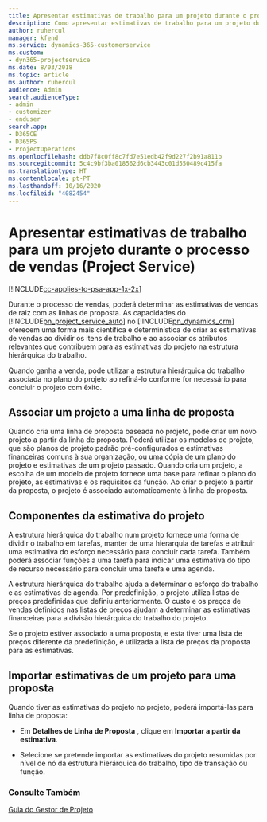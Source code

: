 ```yaml
---
title: Apresentar estimativas de trabalho para um projeto durante o processo de vendas
description: Como apresentar estimativas de trabalho para um projeto durante o processo de vendas no Project Service
author: ruhercul
manager: kfend
ms.service: dynamics-365-customerservice
ms.custom:
- dyn365-projectservice
ms.date: 8/03/2018
ms.topic: article
ms.author: ruhercul
audience: Admin
search.audienceType:
- admin
- customizer
- enduser
search.app:
- D365CE
- D365PS
- ProjectOperations
ms.openlocfilehash: ddb7f8c0ff8c7fd7e51edb42f9d227f2b91a811b
ms.sourcegitcommit: 5c4c9bf3ba018562d6cb3443c01d550489c415fa
ms.translationtype: HT
ms.contentlocale: pt-PT
ms.lasthandoff: 10/16/2020
ms.locfileid: "4082454"
---
```

# <a name="provide-work-estimates-for-a-project-during-the-sales-process-project-service"></a>Apresentar estimativas de trabalho para um projeto durante o processo de vendas (Project Service)

[!INCLUDE[cc-applies-to-psa-app-1x-2x](../includes/cc-applies-to-psa-app-1x-2x.md)]

Durante o processo de vendas, poderá determinar as estimativas de vendas de raiz com as linhas de proposta. As capacidades do [!INCLUDE[pn_project_service_auto](../includes/pn-project-service-auto.md)] no [!INCLUDE[pn_dynamics_crm](../includes/pn-dynamics-crm.md)] oferecem uma forma mais científica e determinística de criar as estimativas de vendas ao dividir os itens de trabalho e ao associar os atributos relevantes que contribuem para as estimativas do projeto na estrutura hierárquica do trabalho.  
  
 Quando ganha a venda, pode utilizar a estrutura hierárquica do trabalho associada no plano do projeto ao refiná-lo conforme for necessário para concluir o projeto com êxito.  
  
## <a name="link-a-project-to-a-quote-line"></a>Associar um projeto a uma linha de proposta  
 Quando cria uma linha de proposta baseada no projeto, pode criar um novo projeto a partir da linha de proposta. Poderá utilizar os modelos de projeto, que são planos de projeto padrão pré-configurados e estimativas financeiras comuns à sua organização, ou uma cópia de um plano do projeto e estimativas de um projeto passado. Quando cria um projeto, a escolha de um modelo de projeto fornece uma base para refinar o plano do projeto, as estimativas e os requisitos da função. Ao criar o projeto a partir da proposta, o projeto é associado automaticamente à linha de proposta.  
  
## <a name="project-estimate-components"></a>Componentes da estimativa do projeto  
 A estrutura hierárquica do trabalho num projeto fornece uma forma de dividir o trabalho em tarefas, manter de uma hierarquia de tarefas e atribuir uma estimativa do esforço necessário para concluir cada tarefa. Também poderá associar funções a uma tarefa para indicar uma estimativa do tipo de recurso necessário para concluir uma tarefa e uma agenda.  
  
 A estrutura hierárquica do trabalho ajuda a determinar o esforço do trabalho e as estimativas de agenda. Por predefinição, o projeto utiliza listas de preços predefinidas que definiu anteriormente. O custo e os preços de vendas definidos nas listas de preços ajudam a determinar as estimativas financeiras para a divisão hierárquica do trabalho do projeto.  
  
 Se o projeto estiver associado a uma proposta, e esta tiver uma lista de preços diferente da predefinição, é utilizada a lista de preços da proposta para as estimativas.  
  
## <a name="import-estimates-from-a-project-into-a-quote"></a>Importar estimativas de um projeto para uma proposta  
 Quando tiver as estimativas do projeto no projeto, poderá importá-las para linha de proposta:  
  
-   Em **Detalhes de Linha de Proposta** , clique em **Importar a partir da estimativa**. 

-   Selecione se pretende importar as estimativas do projeto resumidas por nível de nó da estrutura hierárquica do trabalho, tipo de transação ou função.  
  
### <a name="see-also"></a>Consulte Também  
 [Guia do Gestor de Projeto](../psa/project-manager-guide.md)
